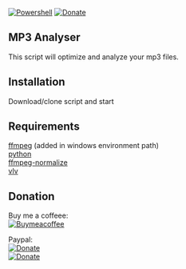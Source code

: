 [![Powershell](https://img.shields.io/badge/Made%20with-Powershell-blue)](https://docs.microsoft.com/nl-nl/powershell/scripting/overview?view=powershell-7.1) [![Donate](https://img.shields.io/badge/Donate-PayPal-green.svg)](https://www.paypal.me/djansen1987/)

## MP3 Analyser
This script will optimize and analyze your mp3 files.


## Installation
Download/clone script and start

## Requirements
[ffmpeg](https://ffmpeg.org/download.html) (added in windows environment path)<br />
[python](https://www.python.org/downloads/)<br />
[ffmpeg-normalize](https://pypi.org/project/ffmpeg-normalize/)<br />
[vlv](https://www.videolan.org/vlc/download-windows.nl.html)<br />

## Donation

Buy me a coffeee: <br />
[![Buymeacoffee](https://www.buymeacoffee.com/assets/img/bmc-meta-new/new/apple-icon-120x120.png)](https://www.buymeacoffee.com/djansen1987)

Paypal:<br />
[![Donate](https://github.com/djansen1987/SAJeSolar/blob/main/screenshots/Paypal-Donate-QR-code.png?raw=true)](https://www.paypal.me/djansen1987)<br />
[![Donate](https://img.shields.io/badge/Donate-PayPal-green.svg)](https://www.paypal.me/djansen1987)
